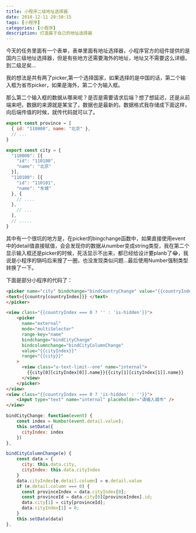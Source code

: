 ```yaml
---
title: 小程序二级地址选择器
date: 2018-12-11 20:50:15
tags: [小程序]
categories: [小程序]
description: 打造属于自己的地址选择器
---
```


今天的任务里面有一个表单，表单里面有地址选择器，小程序官方的组件提供的是国内三级地址选择器，但是有些地方还需要海外的地址，地址又不需要这么详细，到二级足矣...

我的想法是共有两了picker,第一个选择国家，如果选择的是中国的话，第二个输入框为省市picker，如果是海外，第二个为输入框。

那么第二个输入框的数据从哪来呢？是否是需要请求后端？想了想延迟，还是从前端来吧，数据的来源就是某宝了，数据也是最新的。数据格式我存储成下面这样，向后端传值的时候，就传代码就可以了。

```js
export const province = [
  { id: "110000", name: "北京" },
  // ...
}

export const city = {
  "110000": [{
    "id": "110100",
    "name": "北京"
  }],
  "110100": [{
    "id": "110101",
    "name": "东城"
  }, {
    // ....
  },
    // ...
  ],
  // .....
}
```

其中有一个很坑的地方是，在picker的bingchange函数中，如果直接使用event中的detail值直接赋值，会会发现你的数据从number变成string类型，我在第二个显示输入框还是picker的时候，死活显示不出来，都已经给设计要planb了😂，我说是小程序的锅吗后来搜了一圈，也没发现类似问题...最后使用Number强制类型转换了一下。

下面是部分小程序的代码了：
```html
<picker name="city" bindchange="bindCountryChange" value="{{countryIndex}}" range="{{country}}">
<text>{{country[countryIndex]}} </text>
</picker>

<view class="{{countryIndex === 0 ? '' : 'is-hidden'}}">
    <picker
      name="external"
      mode="multiSelector"
      range-key="name"
      bindchange="bindCityChange"
      bindcolumnchange="bindCityColumnChange"
      value="{{cityIndex}}"
      range="{{city}}"
    >
      <view class="u-text-limit--one" name="internal">
        {{city[0][cityIndex[0]].name}}{{city[1][cityIndex[1]].name}}
      </view>
    </picker>
</view>
<view class="{{countryIndex === 0 ? 'is-hidden' : ''}}">
    <input type="text" name="internal" placeholder="请输入城市" />
</view>
```

```js
bindCityChange: function(event) {
    const index = Number(event.detail.value);
    this.setData({
      cityIndex: index
    })
},

bindCityColumnChange(e) {
    const data = {
      city: this.data.city,
      cityIndex: this.data.cityIndex
    }
    data.cityIndex[e.detail.column] = e.detail.value
    if (e.detail.column === 0) {
      const provinceIndex = data.cityIndex[0];
      const provinceId = data.city[0][provinceIndex].id;
      data.city[1] = city[provinceId];
      data.cityIndex[1] = 0;
    }
    this.setData(data)
},
```
